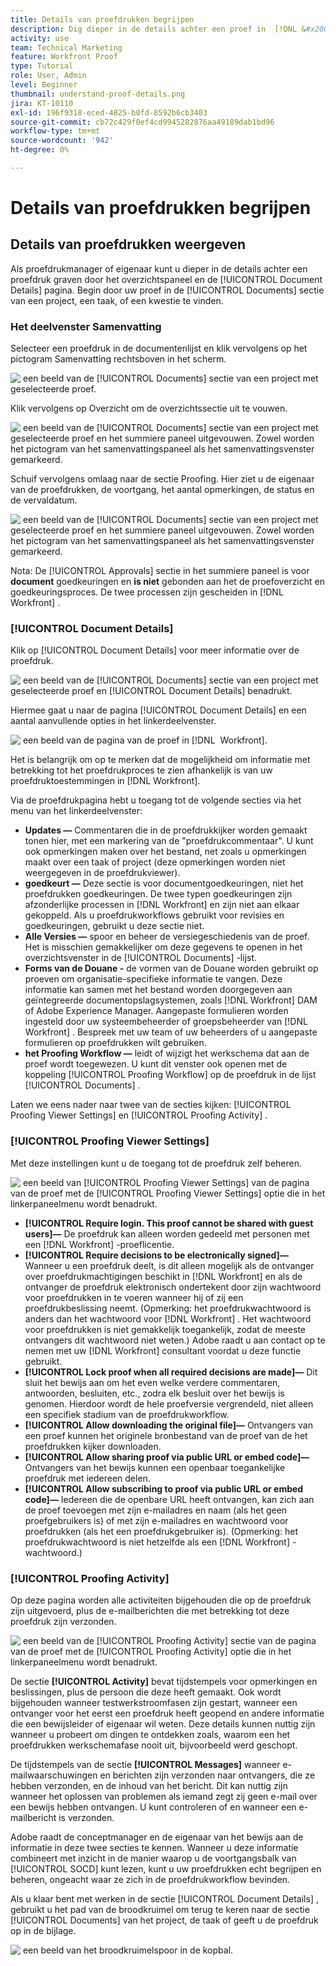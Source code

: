 ```yaml
---
title: Details van proefdrukken begrijpen
description: Dig dieper in de details achter een proef in  [!DNL &#x200B; Workfront]  door het summiere paneel en [!UICONTROL Document Details] pagina.
activity: use
team: Technical Marketing
feature: Workfront Proof
type: Tutorial
role: User, Admin
level: Beginner
thumbnail: understand-proof-details.png
jira: KT-10110
exl-id: 196f9318-eced-4825-b0fd-8592b6cb3403
source-git-commit: cb72c429f0ef4cd9945282876aa49189dab1bd96
workflow-type: tm+mt
source-wordcount: '942'
ht-degree: 0%

---
```


# Details van proefdrukken begrijpen

## Details van proefdrukken weergeven

Als proefdrukmanager of eigenaar kunt u dieper in de details achter een proefdruk graven door het overzichtspaneel en de [!UICONTROL Document Details] pagina. Begin door uw proef in de [!UICONTROL Documents] sectie van een project, een taak, of een kwestie te vinden.

### Het deelvenster Samenvatting

Selecteer een proefdruk in de documentenlijst en klik vervolgens op het pictogram Samenvatting rechtsboven in het scherm.

![&#x200B; een beeld van de [!UICONTROL Documents] sectie van een project met geselecteerde proef.](assets/document-summary-1.png)

Klik vervolgens op Overzicht om de overzichtssectie uit te vouwen.

![&#x200B; een beeld van de [!UICONTROL Documents] sectie van een project met geselecteerde proef en het summiere paneel uitgevouwen. Zowel worden het pictogram van het samenvattingspaneel als het samenvattingsvenster gemarkeerd.](assets/document-summary-2.png)

Schuif vervolgens omlaag naar de sectie Proofing. Hier ziet u de eigenaar van de proefdrukken, de voortgang, het aantal opmerkingen, de status en de vervaldatum.

![&#x200B; een beeld van de [!UICONTROL Documents] sectie van een project met geselecteerde proef en het summiere paneel uitgevouwen. Zowel worden het pictogram van het samenvattingspaneel als het samenvattingsvenster gemarkeerd.](assets/document-summary-3.png)

Nota: De [!UICONTROL Approvals] sectie in het summiere paneel is voor **document** goedkeuringen en **is niet** gebonden aan het de proefoverzicht en goedkeuringsproces. De twee processen zijn gescheiden in [!DNL Workfront] .

### [!UICONTROL Document Details]

Klik op [!UICONTROL Document Details] voor meer informatie over de proefdruk.

![&#x200B; een beeld van de [!UICONTROL Documents] sectie van een project met geselecteerde proef en [!UICONTROL Document Details] benadrukt.](assets/document-summary-4.png)

Hiermee gaat u naar de pagina [!UICONTROL Document Details] en een aantal aanvullende opties in het linkerdeelvenster.

![&#x200B; een beeld van de pagina van de proef in [!DNL &#x200B; Workfront].](assets/document-details.png)

Het is belangrijk om op te merken dat de mogelijkheid om informatie met betrekking tot het proefdrukproces te zien afhankelijk is van uw proefdruktoestemmingen in [!DNL Workfront].

Via de proefdrukpagina hebt u toegang tot de volgende secties via het menu van het linkerdeelvenster:

* **Updates —** Commentaren die in de proefdrukkijker worden gemaakt tonen hier, met een markering van de &quot;proefdrukcommentaar&quot;. U kunt ook opmerkingen maken over het bestand, net zoals u opmerkingen maakt over een taak of project (deze opmerkingen worden niet weergegeven in de proefdrukviewer).
* **goedkeurt —** Deze sectie is voor documentgoedkeuringen, niet het proefdrukken goedkeuringen. De twee typen goedkeuringen zijn afzonderlijke processen in [!DNL Workfront] en zijn niet aan elkaar gekoppeld. Als u proefdrukworkflows gebruikt voor revisies en goedkeuringen, gebruikt u deze sectie niet.
* **Alle Versies —** spoor en beheer de versiegeschiedenis van de proef. Het is misschien gemakkelijker om deze gegevens te openen in het overzichtsvenster in de [!UICONTROL Documents] -lijst.
* **Forms van de Douane -** de vormen van de Douane worden gebruikt op proeven om organisatie-specifieke informatie te vangen. Deze informatie kan samen met het bestand worden doorgegeven aan geïntegreerde documentopslagsystemen, zoals [!DNL Workfront] DAM of Adobe Experience Manager. Aangepaste formulieren worden ingesteld door uw systeembeheerder of groepsbeheerder van [!DNL Workfront] . Bespreek met uw team of uw beheerders of u aangepaste formulieren op proefdrukken wilt gebruiken.
* **het Proofing Workflow —** leidt of wijzigt het werkschema dat aan de proef wordt toegewezen. U kunt dit venster ook openen met de koppeling [!UICONTROL Proofing Workflow] op de proefdruk in de lijst [!UICONTROL Documents] .

Laten we eens nader naar twee van de secties kijken: [!UICONTROL Proofing Viewer Settings] en [!UICONTROL Proofing Activity] .

### [!UICONTROL Proofing Viewer Settings]

Met deze instellingen kunt u de toegang tot de proefdruk zelf beheren.

![&#x200B; een beeld van [!UICONTROL Proofing Viewer Settings] van de pagina van de proef met de [!UICONTROL Proofing Viewer Settings] optie die in het linkerpaneelmenu wordt benadrukt.](assets/proofing-settings-on-details-page.png)

* **[!UICONTROL Require login. This proof cannot be shared with guest users]—** De proefdruk kan alleen worden gedeeld met personen met een [!DNL Workfront] -proeflicentie.
* **[!UICONTROL Require decisions to be electronically signed]—** Wanneer u een proefdruk deelt, is dit alleen mogelijk als de ontvanger over proefdrukmachtigingen beschikt in [!DNL Workfront] en als de ontvanger de proefdruk elektronisch ondertekent door zijn wachtwoord voor proefdrukken in te voeren wanneer hij of zij een proefdrukbeslissing neemt. (Opmerking: het proefdrukwachtwoord is anders dan het wachtwoord voor [!DNL Workfront] . Het wachtwoord voor proefdrukken is niet gemakkelijk toegankelijk, zodat de meeste ontvangers dit wachtwoord niet weten.) Adobe raadt u aan contact op te nemen met uw [!DNL Workfront] consultant voordat u deze functie gebruikt.
* **[!UICONTROL Lock proof when all required decisions are made]—** Dit sluit het bewijs aan om het even welke verdere commentaren, antwoorden, besluiten, etc., zodra elk besluit over het bewijs is genomen. Hierdoor wordt de hele proefversie vergrendeld, niet alleen een specifiek stadium van de proefdrukworkflow.
* **[!UICONTROL Allow downloading the original file]—** Ontvangers van een proef kunnen het originele bronbestand van de proef van de het proefdrukken kijker downloaden.
* **[!UICONTROL Allow sharing proof via public URL or embed code]—** Ontvangers van het bewijs kunnen een openbaar toegankelijke proefdruk met iedereen delen.
* **[!UICONTROL Allow subscribing to proof via public URL or embed code]—** Iedereen die de openbare URL heeft ontvangen, kan zich aan de proef toevoegen met zijn e-mailadres en naam (als het geen proefgebruikers is) of met zijn e-mailadres en wachtwoord voor proefdrukken (als het een proefdrukgebruiker is). (Opmerking: het proefdrukwachtwoord is niet hetzelfde als een [!DNL Workfront] -wachtwoord.)


### [!UICONTROL Proofing Activity]

Op deze pagina worden alle activiteiten bijgehouden die op de proefdruk zijn uitgevoerd, plus de e-mailberichten die met betrekking tot deze proefdruk zijn verzonden.

![&#x200B; een beeld van de [!UICONTROL Proofing Activity] sectie van de pagina van de proef met de [!UICONTROL Proofing Activity] optie die in het linkerpaneelmenu wordt benadrukt.](assets/proofing-activity-in-details.png)

De sectie **[!UICONTROL Activity]** bevat tijdstempels voor opmerkingen en beslissingen, plus de persoon die deze heeft gemaakt. Ook wordt bijgehouden wanneer testwerkstroomfasen zijn gestart, wanneer een ontvanger voor het eerst een proefdruk heeft geopend en andere informatie die een bewijsleider of eigenaar wil weten. Deze details kunnen nuttig zijn wanneer u probeert om dingen te ontdekken zoals, waarom een het proefdrukken werkschemafase nooit uit, bijvoorbeeld werd geschopt.

De tijdstempels van de sectie **[!UICONTROL Messages]** wanneer e-mailwaarschuwingen en berichten zijn verzonden naar ontvangers, die ze hebben verzonden, en de inhoud van het bericht. Dit kan nuttig zijn wanneer het oplossen van problemen als iemand zegt zij geen e-mail over een bewijs hebben ontvangen. U kunt controleren of en wanneer een e-mailbericht is verzonden.

Adobe raadt de conceptmanager en de eigenaar van het bewijs aan de informatie in deze twee secties te kennen. Wanneer u deze informatie combineert met inzicht in de manier waarop u de voortgangsbalk van [!UICONTROL SOCD] kunt lezen, kunt u uw proefdrukken echt begrijpen en beheren, ongeacht waar ze zich in de proefdrukworkflow bevinden.

Als u klaar bent met werken in de sectie [!UICONTROL Document Details] , gebruikt u het pad van de broodkruimel om terug te keren naar de sectie [!UICONTROL Documents] van het project, de taak of geeft u de proefdruk op in de bijlage.

![&#x200B; een beeld van het broodkruimelspoor in de kopbal.](assets/proof-breadcrumb.png)

<!--
#### Learn more
* [!UICONTROL Document details] overview
* Add a custom form to a document
* Request document approvals
* Summary for documents overview
* View activity on a proof within [!DNL Workfront]
-->
